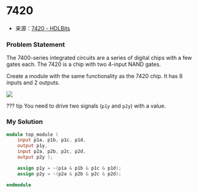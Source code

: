 # 7420
- 来源：[7420 - HDLBits](https://hdlbits.01xz.net/wiki/7420)

### Problem Statement
The 7400-series integrated circuits are a series of digital chips with a few gates each. The 7420 is a chip with two 4-input NAND gates.

Create a module with the same functionality as the 7420 chip. It has 8 inputs and 2 outputs.

[![](https://hdlbits.01xz.net/mw/images/4/48/7420.png)](https://hdlbits.01xz.net/wiki/File:7420.png)

??? tip
	You need to drive two signals (`p1y` and `p2y`) with a value.

### My Solution

```Verilog
module top_module ( 
    input p1a, p1b, p1c, p1d,
    output p1y,
    input p2a, p2b, p2c, p2d,
    output p2y );

    assign p1y = ~(p1a & p1b & p1c & p1d);
    assign p2y = ~(p2a & p2b & p2c & p2d);

endmodule
```